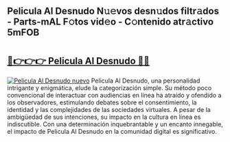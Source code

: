 ## Pelicula Al Desnudo N𝚞𝚎vos desn𝚞dos filtr𝚊dos - Parts-mAL F𝚘tos vid𝚎o - C𝚘ntenido atr𝚊ctivo 5mFOB

# <h2><a href="http://mbdl74.tromn.icu/?c=Pelicula+Al+Desnudo">🔗👉👉👉 Pelicula Al Desnudo 🔗🔗</a></h2>

[![Pelicula Al Desnudo nuevo](https://i.imgur.com/pEAQMta.gif)](http://mbdl74.tromn.icu/?c=Pelicula+Al+Desnudo)
Pelicula Al Desnudo, una personalidad intrigante y enigmática, elude la categorización simple. Su método poco convencional de interactuar con audiencias en línea ha atraído y ofendido a los observadores, estimulando debates sobre el consentimiento, la identidad y las complejidades de las sociedades virtuales. A pesar de la ambigüedad de sus intenciones, su impacto en la cultura en línea es indiscutible. Con una determinación inquebrantable y un encanto innegable, el impacto de Pelicula Al Desnudo en la comunidad digital es significativo.
